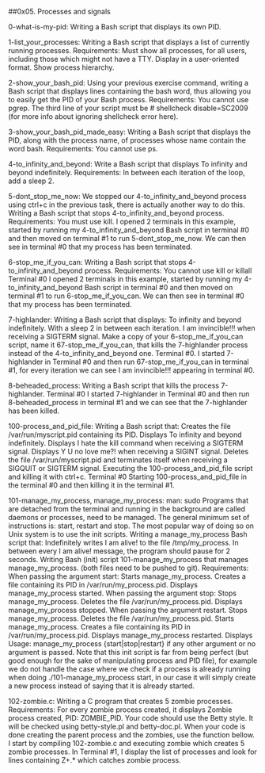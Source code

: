 ##0x05. Processes and signals


0-what-is-my-pid: Writing a Bash script that displays its own PID.


1-list_your_processes: Writing a Bash script that displays a list of currently running processes.
Requirements:
Must show all processes, for all users, including those which might not have a TTY.
Display in a user-oriented format.
Show process hierarchy.


2-show_your_bash_pid: Using your previous exercise command, writing a Bash script that displays lines containing the bash word, thus allowing you to easily get the PID of your Bash process.
Requirements:
You cannot use pgrep.
The third line of your script must be # shellcheck disable=SC2009 (for more info about ignoring shellcheck error here).


3-show_your_bash_pid_made_easy: Writing a Bash script that displays the PID, along with the process name, of processes whose name contain the word bash.
Requirements:
You cannot use ps.


4-to_infinity_and_beyond: Write a Bash script that displays To infinity and beyond indefinitely.
Requirements:
In between each iteration of the loop, add a sleep 2.


5-dont_stop_me_now: We stopped our 4-to_infinity_and_beyond process using ctrl+c in the previous task, there is actually another way to do this.
Writing a Bash script that stops 4-to_infinity_and_beyond process.
Requirements:
You must use kill.
I opened 2 terminals in this example, started by running my 4-to_infinity_and_beyond Bash script in terminal #0 and then moved on terminal #1 to run 5-dont_stop_me_now. We can then see in terminal #0 that my process has been terminated.


6-stop_me_if_you_can: Writing a Bash script that stops 4-to_infinity_and_beyond process.
Requirements:
You cannot use kill or killall
Terminal #0
I opened 2 terminals in this example, started by running my 4-to_infinity_and_beyond Bash script in terminal #0 and then moved on terminal #1 to run 6-stop_me_if_you_can. We can then see in terminal #0 that my process has been terminated.


7-highlander: Writing a Bash script that displays:
To infinity and beyond indefinitely.
With a sleep 2 in between each iteration.
I am invincible!!! when receiving a SIGTERM signal.
Make a copy of your 6-stop_me_if_you_can script, name it 67-stop_me_if_you_can, that kills the 7-highlander process instead of the 4-to_infinity_and_beyond one.
Terminal #0. I started 7-highlander in Terminal #0 and then run 67-stop_me_if_you_can in terminal #1, for every iteration we can see I am invincible!!! appearing in terminal #0.


8-beheaded_process: Writing a Bash script that kills the process 7-highlander.
Terminal #0
I started 7-highlander in Terminal #0 and then run 8-beheaded_process in terminal #1 and we can see that the 7-highlander has been killed.

100-process_and_pid_file: Writing a Bash script that:
Creates the file /var/run/myscript.pid containing its PID.
Displays To infinity and beyond indefinitely.
Displays I hate the kill command when receiving a SIGTERM signal.
Displays Y U no love me?! when receiving a SIGINT signal.
Deletes the file /var/run/myscript.pid and terminates itself when receiving a SIGQUIT or SIGTERM signal.
Executing the 100-process_and_pid_file script and killing it with ctrl+c.
Terminal #0
Starting 100-process_and_pid_file in the terminal #0 and then killing it in the terminal #1.


101-manage_my_process, manage_my_process: man: sudo
Programs that are detached from the terminal and running in the background are called daemons or processes, need to be managed. The general minimum set of instructions is: start, restart and stop. The most popular way of doing so on Unix system is to use the init scripts.
Writing a manage_my_process Bash script that:
Indefinitely writes I am alive! to the file /tmp/my_process.
In between every I am alive! message, the program should pause for 2 seconds.
Writing Bash (init) script 101-manage_my_process that manages manage_my_process. (both files need to be pushed to git).
Requirements:
When passing the argument start:
Starts manage_my_process.
Creates a file containing its PID in /var/run/my_process.pid.
Displays manage_my_process started.
When passing the argument stop:
Stops manage_my_process.
Deletes the file /var/run/my_process.pid.
Displays manage_my_process stopped.
When passing the argument restart.
Stops manage_my_process.
Deletes the file /var/run/my_process.pid.
Starts manage_my_process.
Creates a file containing its PID in /var/run/my_process.pid.
Displays manage_my_process restarted.
Displays Usage: manage_my_process {start|stop|restart} if any other argument or no argument is passed.
Note that this init script is far from being perfect (but good enough for the sake of manipulating process and PID file), for example we do not handle the case where we check if a process is already running when doing ./101-manage_my_process start, in our case it will simply create a new process instead of saying that it is already started.


102-zombie.c: Writing a C program that creates 5 zombie processes.
Requirements:
For every zombie process created, it displays Zombie process created, PID: ZOMBIE_PID.
Your code should use the Betty style. It will be checked using betty-style.pl and betty-doc.pl.
When your code is done creating the parent process and the zombies, use the function bellow.
I start by compiling 102-zombie.c and executing zombie which creates 5 zombie processes. In Terminal #1, I display the list of processes and look for lines containing Z+.*<defunct> which catches zombie process.


